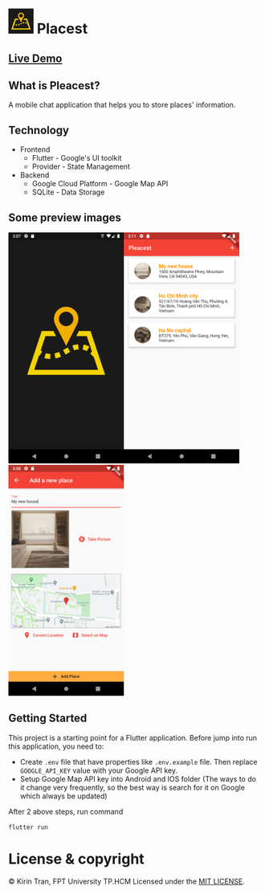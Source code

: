 # <img src="https://github.com/kien123456k/placest/blob/main/dev_assets/places.png?raw=true" width="50" height="50" /> Placest

## [Live Demo](https://www.youtube.com/watch?v=WIwrm7RfrpU)

## What is Pleacest?
A mobile chat application that helps you to store places' information.

## Technology
- Frontend
  - Flutter - Google's UI toolkit
  - Provider - State Management
- Backend
  - Google Cloud Platform - Google Map API
  - SQLite - Data Storage

## Some preview images

<img src="./dev_assets/review_splash_screen.png" width="230" height="460" /><img src="./dev_assets/review_placesList_screen.png" width="230" height="460" /><img src="./dev_assets/review_addPlace_screen.png" width="230" height="460" />

## Getting Started

This project is a starting point for a Flutter application. Before jump into run this application, you need to:
- Create `.env` file that have properties like `.env.example` file. Then replace `GOOGLE_API_KEY` value with your Google API key.
- Setup Google Map API key into Android and IOS folder (The ways to do it change very frequently, so the best way is search for it on Google which always be updated)

After 2 above steps, run command
```
flutter run
```

# License & copyright

© Kirin Tran, FPT University TP.HCM
Licensed under the [MIT LICENSE](LICENSE).